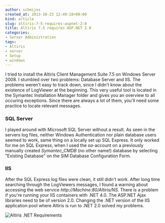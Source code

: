 ```yaml
---
author: schmijos
created_at: 2013-10-23 12:49:18+00:00
kind: article
slug: altiris-7-5-requires-aspnet-2-0
title: Altiris 7.5 requires ASP.NET 2.0
categories:
- Server Administration
tags:
- Altiris
- server
- Setup
- windows
---
```


I tried to install the Altiris Client Management Suite 7.5 on Windows Server 2008. I stumbled over two problems: Database Server and IIS. The problems weren't easy to track down, since I didn't know about the existence of LogViewer at the beginning. This very useful tool is located in the Symantec Installation Manager folder and gives you an overview to all occuring exceptions. Since there are always a lot of them, you'll need some practice to locate relevant messages.


### SQL Server


I played around with Microsoft SQL Server without a result. As seen in the servers log files, neither Windows Authentication nor plain database users seemed to work, same thing on a locally set up SQL Express. It only worked for me on SQL Express, when I used the _sa_-account on a previously manually created _Symantec_CMDB_ (no other name!) database by selecting "Existing Database" on the SIM Database Configuration Form.


### IIS


After the SQL Express log files were clean, it still didn't work. After long time searching through the LogViewers messages, I found a warning about accessing the web service _http://Machine:80/Altiris/NS_. There is a problem if you're running your IIS containers with .NET 4.0. The ASP.NET Ajax libraries need to be of version 2.0. Changing the .NET version of the IIS application pool where Altiris is run to .NET 2.0 solved my problems.

![Altiris .NET Requirements](/images/2013/Altiris-IIS-Config-300x116.png)
